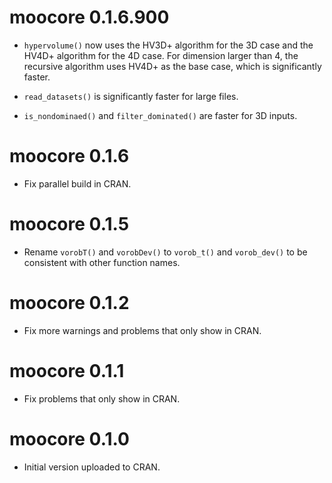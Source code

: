 # moocore 0.1.6.900

 * `hypervolume()` now uses the HV3D+ algorithm for the 3D case and the HV4D+ algorithm for the 4D case.
   For dimension larger than 4, the recursive algorithm uses HV4D+ as the base case, which is significantly faster.

 * `read_datasets()` is significantly faster for large files.

 * `is_nondominaed()` and `filter_dominated()` are faster for 3D inputs.

# moocore 0.1.6

 * Fix parallel build in CRAN.

# moocore 0.1.5

 * Rename `vorobT()` and `vorobDev()` to `vorob_t()` and `vorob_dev()` to be
   consistent with other function names.

# moocore 0.1.2

 * Fix more warnings and problems that only show in CRAN.

# moocore 0.1.1

 * Fix problems that only show in CRAN.

# moocore 0.1.0

 * Initial version uploaded to CRAN.
